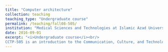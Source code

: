 ```yaml
---
title: "Computer architecture"
collection: teaching
teaching_type: "Undergraduate course"
permalink: /teaching/fall08-505/ 
institution: "Medical Sciences and Technologies at Islamic Azad University, Science and Research Branch, 2016"
date: 2016-09-01
excerpt: "<i>Undergraduate course</i><br/>
CCTP-505 is an introduction to the Communication, Culture, and Technology M.A. program at Georgetown, which all incoming CCT students must take their first semester."
---
```

